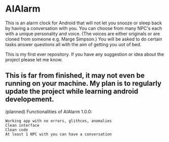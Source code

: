 # AIAlarm

This is an alarm clock for Android that will not let you snooze or sleep back by having a conversation with you. 
You can choose from many NPC's each with a unique personality and voice. (The voices are either originals or are cloned from someone e.g. Marge Simpson.) 
You will be asked to do certain tasks answer questions all with the aim of getting you uot of bed.

This is my first ever repository. If you have any suggestion or idea about the project please let me know.

## This is far from finished, it may not even be running on your machine. My plan is to regularly update the project while learning android developement.


(planned) Functionalities of AIAlarm 1.0.0:

	Working app with no errors, glithces, anomalies
	Clean interface
 	Clean code
	At least 1 NPC with you can have a conversation
